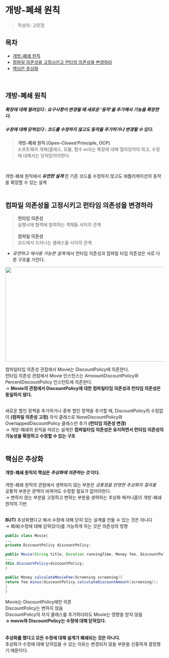 # 개방-폐쇄 원칙
> 작성자: 고민정

## 목차
- [개방-폐쇄 원칙](#개방-폐쇄-원칙)
- [컴파일 의존성을 고정시키고 런타임 의존성을 변경하라](#컴파일-의존성을-고정시키고-런타임-의존성을-변경하라)
- [핵심은 추상화](#핵심은-추상화)

<br>

## 개방-폐쇄 원칙
##### 확장에 대해 열려있다 : 요구사항이 변경될 때 새로운 '동작'을 추가해서 기능을 확장한다.
##### 수정에 대해 닫혀있다 : 코드를 수정하지 않고도 동작을 추가하거나 변경할 수 있다. <br>
> **개방-폐쇄 원칙 (Open-Closed Principle, OCP)** <br> 소프트웨어 개체(클래스, 모듈, 함수 ect)는 확장에 대해 열려있어야 하고, 수정에 대해서는 닫혀있어야한다.
<br>

개방-폐쇄 원칙에서 **_유연한 설계_** 란 기존 코드를 수정하지 않고도 애플리케이션의 동작을 확장할 수 있는 설계
<br>
<br>

## 컴파일 의존성을 고정시키고 런타임 의존성을 변경하라
> **런타임 의존성** <br> 실행시에 협력에 참여하는 객체들 사이의 관계 <br> <br> **컴파일 의존성** <br> 코드에서 드러나는 클래스들 사이의 관계

* _유연하고 재사용 가능한 설계_ 에서 런타임 의존성과 컴파일 타임 의존성은 서로 다른 구조를 가진다.
<img src="https://github.com/luke0408/study_for_object/assets/112948730/672c88c1-3674-4bac-a2fa-f37596b7c3ea" style="width:1000px; height:300px;"/>

컴파일타임 의존성 관점에서 Movie는 DiscountPolicy에 의존한다. <br>
런타임 의존성 관점에서 Movie 인스턴스는 AmoountDiscountPolicy와 PercentDiscountPolicy 인스턴트에 의존한다. <br>
→ **Movie의 관점에서 DiscountPolicy에 대한 컴파일타임 의존성과 런타임 의존성은 동일하지 않다.**
<br>
<br>

 
새로운 할인 정책을 추가하거나 중복 할인 정책을 추가할 때, DiscountPolicy의 수정없이 **(컴파일 의존성 고정)** 자식 클래스로 NoneDiscountPolicy와 OverlappedDiscountPolicy 클래스만 추가 **(런타임 의존성 변경)** <br>
→ 개방-폐쇄의 원칙을 따르는 설계란 **컴파일타임 의존성은 유지하면서 런타임 의존성의 가능성을 확장하고 수정할 수 있는 구조** 
<br>
<br>

## 핵심은 추상화
#### 개방-폐쇄 원칙의 핵심은 _추상화에 의존하는 것_ 이다.
개방-폐쇄 원칙의 관점에서 생략되지 않는 부분은 _공통점을 반영한 추상화의 결과물_ <br>
공통적 부분은 문맥이 바뀌어도 수정할 필요가 없어야한다.<br>
→ 변하지 않는 부분을 고정하고 변하는 부분을 생략하는 추상화 매커니즘이 개방-폐쇄 원칙의 기반 <br><br>

**BUT)** 추상화했다고 해서 수정에 대해 닫혀 있는 설계를 만들 수 있는 것은 아니다<br>
→ 폐쇄(수정에 대해 닫혀있다)를 가능하게 하는 것은 의존성의 방향
  ```java
public class Movie{
...
private DiscountPolicy discountPolicy;

public Movie(String title, Duration runningTime, Money fee, DiscountPolicy discountPolicy){
  ...
  this.discountPolicy=discountPolicy;
}

public Money calculateMovieFee(Screening screening){
  return fee.minus(discountPolicy.calculateDiscountAmount(screening));
}
}
```
Movie는 DiscountPolicy에만 의존<br>
DiscountPolicy는 변하지 않음<br>
DiscountPolicy의 자식 클래스를 추가하더라도 Movie는 영향을 받지 않음<br>
**→ movie와 DiscountPolicy는 수정에 대해 닫혀있다.** <br>
<br>
<br>
**추상화를 했다고 모든 수정에 대해 설계가 폐쇄되는 것은 아니다.** <br>
추상화가 수정에 대해 닫혀있을 수 있는 이유는 변경되지 않을 부분을 신중하게 결정했기 때문이다.
